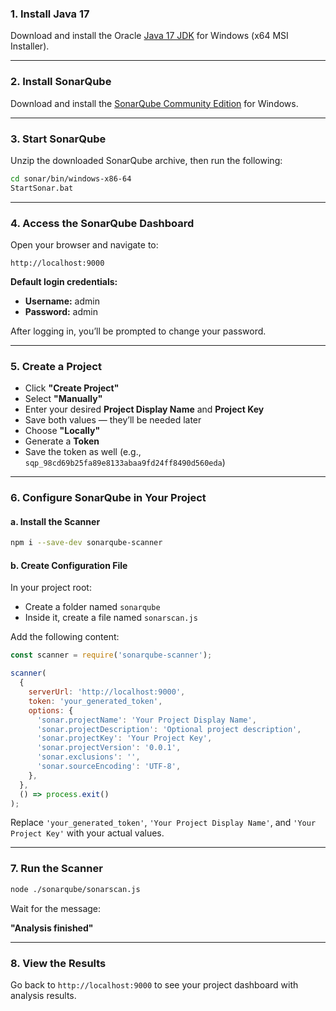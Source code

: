 ### 1. Install Java 17

Download and install the Oracle [Java 17 JDK](https://download.oracle.com/java/17/archive/jdk-17.0.7_windows-x64_bin.msi) for Windows (x64 MSI Installer).

---

### 2. Install SonarQube

Download and install the [SonarQube Community Edition](https://www.sonarsource.com/products/sonarqube/downloads/success-download-community-edition/) for Windows.

---

### 3. Start SonarQube

Unzip the downloaded SonarQube archive, then run the following:

```bash
cd sonar/bin/windows-x86-64
StartSonar.bat
```

---

### 4. Access the SonarQube Dashboard

Open your browser and navigate to:

```
http://localhost:9000
```

**Default login credentials:**

- **Username:** admin  
- **Password:** admin

After logging in, you’ll be prompted to change your password.

---

### 5. Create a Project

- Click **"Create Project"**
- Select **"Manually"**
- Enter your desired **Project Display Name** and **Project Key**
- Save both values — they’ll be needed later
- Choose **"Locally"**
- Generate a **Token**
- Save the token as well (e.g., `sqp_98cd69b25fa89e8133abaa9fd24ff8490d560eda`)

---

### 6. Configure SonarQube in Your Project

#### a. Install the Scanner

```bash
npm i --save-dev sonarqube-scanner
```

#### b. Create Configuration File

In your project root:

- Create a folder named `sonarqube`
- Inside it, create a file named `sonarscan.js`

Add the following content:

```js
const scanner = require('sonarqube-scanner');

scanner(
  {
    serverUrl: 'http://localhost:9000',
    token: 'your_generated_token',
    options: {
      'sonar.projectName': 'Your Project Display Name',
      'sonar.projectDescription': 'Optional project description',
      'sonar.projectKey': 'Your Project Key',
      'sonar.projectVersion': '0.0.1',
      'sonar.exclusions': '',
      'sonar.sourceEncoding': 'UTF-8',
    },
  },
  () => process.exit()
);
```

Replace `'your_generated_token'`, `'Your Project Display Name'`, and `'Your Project Key'` with your actual values.

---

### 7. Run the Scanner

```bash
node ./sonarqube/sonarscan.js
```

Wait for the message:

**"Analysis finished"**

---

### 8. View the Results

Go back to `http://localhost:9000` to see your project dashboard with analysis results.
